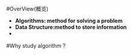 #OverView(概览)

* **Algorithms: method for solving a problem**
* **Data Structure:method to store information**
* 
#Why study algorithm？

